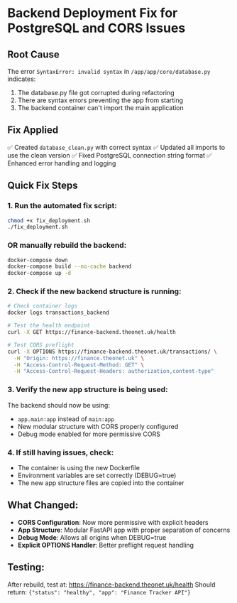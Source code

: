 # Backend Deployment Fix for PostgreSQL and CORS Issues

## Root Cause
The error `SyntaxError: invalid syntax` in `/app/app/core/database.py` indicates:
1. The database.py file got corrupted during refactoring
2. There are syntax errors preventing the app from starting
3. The backend container can't import the main application

## Fix Applied
✅ Created `database_clean.py` with correct syntax
✅ Updated all imports to use the clean version
✅ Fixed PostgreSQL connection string format
✅ Enhanced error handling and logging

## Quick Fix Steps

### 1. Run the automated fix script:
```bash
chmod +x fix_deployment.sh
./fix_deployment.sh
```

### OR manually rebuild the backend:
```bash
docker-compose down
docker-compose build --no-cache backend  
docker-compose up -d
```

### 2. Check if the new backend structure is running:
```bash
# Check container logs
docker logs transactions_backend

# Test the health endpoint
curl -X GET https://finance-backend.theonet.uk/health

# Test CORS preflight
curl -X OPTIONS https://finance-backend.theonet.uk/transactions/ \
  -H "Origin: https://finance.theonet.uk" \
  -H "Access-Control-Request-Method: GET" \
  -H "Access-Control-Request-Headers: authorization,content-type"
```

### 3. Verify the new app structure is being used:
The backend should now be using:
- `app.main:app` instead of `main:app` 
- New modular structure with CORS properly configured
- Debug mode enabled for more permissive CORS

### 4. If still having issues, check:
- The container is using the new Dockerfile
- Environment variables are set correctly (DEBUG=true)
- The new app structure files are copied into the container

## What Changed:
- **CORS Configuration**: Now more permissive with explicit headers
- **App Structure**: Modular FastAPI app with proper separation of concerns
- **Debug Mode**: Allows all origins when DEBUG=true
- **Explicit OPTIONS Handler**: Better preflight request handling

## Testing:
After rebuild, test at: https://finance-backend.theonet.uk/health
Should return: `{"status": "healthy", "app": "Finance Tracker API"}`
